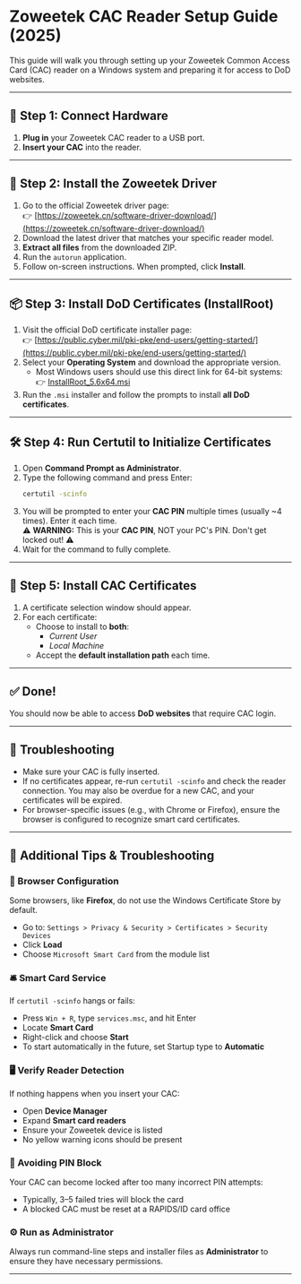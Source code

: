 # Zoweetek CAC Reader Setup Guide (2025)

This guide will walk you through setting up your Zoweetek Common Access Card (CAC) reader on a Windows system and preparing it for access to DoD websites.

---

## 🔌 Step 1: Connect Hardware
1. **Plug in** your Zoweetek CAC reader to a USB port.
2. **Insert your CAC** into the reader.

---

## 🧰 Step 2: Install the Zoweetek Driver
1. Go to the official Zoweetek driver page:  
   👉 [https://zoweetek.cn/software-driver-download/](https://zoweetek.cn/software-driver-download/)
2. Download the latest driver that matches your specific reader model.
3. **Extract all files** from the downloaded ZIP.
4. Run the `autorun` application.
5. Follow on-screen instructions. When prompted, click **Install**.

---

## 📦 Step 3: Install DoD Certificates (InstallRoot)
1. Visit the official DoD certificate installer page:  
   👉 [https://public.cyber.mil/pki-pke/end-users/getting-started/](https://public.cyber.mil/pki-pke/end-users/getting-started/)
2. Select your **Operating System** and download the appropriate version.
   - Most Windows users should use this direct link for 64-bit systems:  
     👉 [InstallRoot_5.6x64.msi](https://dl.dod.cyber.mil/wp-content/uploads/pki-pke/msi/InstallRoot_5.6x64.msi)
3. Run the `.msi` installer and follow the prompts to install **all DoD certificates**.

---

## 🛠 Step 4: Run Certutil to Initialize Certificates
1. Open **Command Prompt as Administrator**.
2. Type the following command and press Enter:
   ```bash
   certutil -scinfo
   ```
3. You will be prompted to enter your **CAC PIN** multiple times (usually ~4 times). Enter it each time.  
     ⚠️ **WARNING:** This is your **CAC PIN**, NOT your PC's PIN. Don't get locked out! ⚠️
4. Wait for the command to fully complete.

---

## 🔐 Step 5: Install CAC Certificates
1. A certificate selection window should appear.
2. For each certificate:
   - Choose to install to **both**:
     - *Current User*
     - *Local Machine*
   - Accept the **default installation path** each time.

---

## ✅ Done!
You should now be able to access **DoD websites** that require CAC login.

---

## 🧩 Troubleshooting
- Make sure your CAC is fully inserted.
- If no certificates appear, re-run `certutil -scinfo` and check the reader connection. You may also be overdue for a new CAC, and your certificates will be expired.
- For browser-specific issues (e.g., with Chrome or Firefox), ensure the browser is configured to recognize smart card certificates.

---

## 🧠 Additional Tips & Troubleshooting

### 🔄 Browser Configuration
Some browsers, like **Firefox**, do not use the Windows Certificate Store by default.

- Go to: `Settings > Privacy & Security > Certificates > Security Devices`
- Click **Load**
- Choose `Microsoft Smart Card` from the module list

### 🛎 Smart Card Service
If `certutil -scinfo` hangs or fails:
- Press `Win + R`, type `services.msc`, and hit Enter
- Locate **Smart Card**
- Right-click and choose **Start**
- To start automatically in the future, set Startup type to **Automatic**

### 🖥 Verify Reader Detection
If nothing happens when you insert your CAC:
- Open **Device Manager**
- Expand **Smart card readers**
- Ensure your Zoweetek device is listed
- No yellow warning icons should be present

### 🔐 Avoiding PIN Block
Your CAC can become locked after too many incorrect PIN attempts:
- Typically, 3–5 failed tries will block the card
- A blocked CAC must be reset at a RAPIDS/ID card office

### ⚙️ Run as Administrator
Always run command-line steps and installer files as **Administrator** to ensure they have necessary permissions.

---


